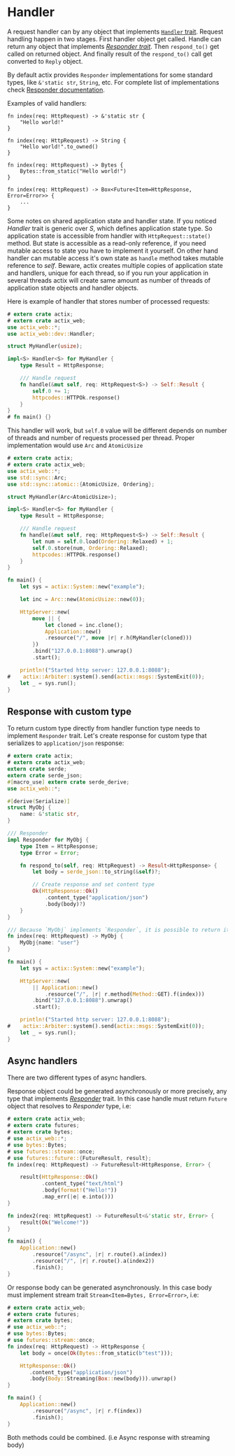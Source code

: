 # Handler

A request handler can by any object that implements
[`Handler` trait](../actix_web/dev/trait.Handler.html#implementors).
Request handling happen in two stages. First handler object get called. 
Handle can return any object that implements 
[*Responder trait*](../actix_web/trait.Responder.html#foreign-impls).
Then `respond_to()` get called on returned object. And finally
result of the `respond_to()` call get converted to `Reply` object.

By default actix provides `Responder` implementations for some standard types, 
like `&'static str`, `String`, etc.
For complete list of implementations check 
[Responder documentation](../actix_web/trait.Responder.html#foreign-impls).

Examples of valid handlers:

```rust,ignore
fn index(req: HttpRequest) -> &'static str {
    "Hello world!"
}
```

```rust,ignore
fn index(req: HttpRequest) -> String {
    "Hello world!".to_owned()
}
```

```rust,ignore
fn index(req: HttpRequest) -> Bytes {
    Bytes::from_static("Hello world!")
}
```

```rust,ignore
fn index(req: HttpRequest) -> Box<Future<Item=HttpResponse, Error=Error>> {
    ...
}
```

Some notes on shared application state and handler state. If you noticed
*Handler* trait is generic over *S*, which defines application state type. So
application state is accessible from handler with `HttpRequest::state()` method. 
But state is accessible as a read-only reference, if you need mutable access to state
you have to implement it yourself. On other hand handler can mutable access it's own state
as `handle` method takes mutable reference to *self*. Beware, actix creates multiple copies
of application state and handlers, unique for each thread, so if you run your
application in several threads actix will create same amount as number of threads 
of application state objects and handler objects.

Here is example of handler that stores number of processed requests:

```rust
# extern crate actix;
# extern crate actix_web;
use actix_web::*;
use actix_web::dev::Handler;

struct MyHandler(usize);

impl<S> Handler<S> for MyHandler {
    type Result = HttpResponse;

    /// Handle request
    fn handle(&mut self, req: HttpRequest<S>) -> Self::Result {
        self.0 += 1;
        httpcodes::HTTPOk.response()
    }
}
# fn main() {}
```

This handler will work, but `self.0` value will be different depends on number of threads and
number of requests processed per thread. Proper implementation would use `Arc` and `AtomicUsize`

```rust
# extern crate actix;
# extern crate actix_web;
use actix_web::*;
use std::sync::Arc;
use std::sync::atomic::{AtomicUsize, Ordering};

struct MyHandler(Arc<AtomicUsize>);

impl<S> Handler<S> for MyHandler {
    type Result = HttpResponse;

    /// Handle request
    fn handle(&mut self, req: HttpRequest<S>) -> Self::Result {
        let num = self.0.load(Ordering::Relaxed) + 1;
        self.0.store(num, Ordering::Relaxed);
        httpcodes::HTTPOk.response()
    }
}

fn main() {
    let sys = actix::System::new("example");

    let inc = Arc::new(AtomicUsize::new(0));

    HttpServer::new(
        move || { 
            let cloned = inc.clone();
            Application::new()
            .resource("/", move |r| r.h(MyHandler(cloned)))
        })
        .bind("127.0.0.1:8088").unwrap()
        .start();

    println!("Started http server: 127.0.0.1:8088");
#    actix::Arbiter::system().send(actix::msgs::SystemExit(0));
    let _ = sys.run();
}
```

## Response with custom type

To return custom type directly from handler function type needs to implement `Responder` trait.
Let's create response for custom type that serializes to `application/json` response:

```rust
# extern crate actix;
# extern crate actix_web;
extern crate serde;
extern crate serde_json;
#[macro_use] extern crate serde_derive;
use actix_web::*;

#[derive(Serialize)]
struct MyObj {
    name: &'static str,
}

/// Responder
impl Responder for MyObj {
    type Item = HttpResponse;
    type Error = Error;

    fn respond_to(self, req: HttpRequest) -> Result<HttpResponse> {
        let body = serde_json::to_string(&self)?;

        // Create response and set content type
        Ok(HttpResponse::Ok()
            .content_type("application/json")
            .body(body)?)
    }
}

/// Because `MyObj` implements `Responder`, it is possible to return it directly
fn index(req: HttpRequest) -> MyObj {
    MyObj{name: "user"}
}

fn main() {
    let sys = actix::System::new("example");

    HttpServer::new(
        || Application::new()
            .resource("/", |r| r.method(Method::GET).f(index)))
        .bind("127.0.0.1:8088").unwrap()
        .start();

    println!("Started http server: 127.0.0.1:8088");
#    actix::Arbiter::system().send(actix::msgs::SystemExit(0));
    let _ = sys.run();
}
```

## Async handlers

There are two different types of async handlers. 

Response object could be generated asynchronously or more precisely, any type
that implements [*Responder*](../actix_web/trait.Responder.html) trait. In this case handle must
return `Future` object that resolves to *Responder* type, i.e:

```rust
# extern crate actix_web;
# extern crate futures;
# extern crate bytes;
# use actix_web::*;
# use bytes::Bytes;
# use futures::stream::once;
# use futures::future::{FutureResult, result};
fn index(req: HttpRequest) -> FutureResult<HttpResponse, Error> {

    result(HttpResponse::Ok()
           .content_type("text/html")
           .body(format!("Hello!"))
           .map_err(|e| e.into()))
}

fn index2(req: HttpRequest) -> FutureResult<&'static str, Error> {
    result(Ok("Welcome!"))
}

fn main() {
    Application::new()
        .resource("/async", |r| r.route().a(index))
        .resource("/", |r| r.route().a(index2))
        .finish();
}
```

Or response body can be generated asynchronously. In this case body
must implement stream trait `Stream<Item=Bytes, Error=Error>`, i.e:

```rust
# extern crate actix_web;
# extern crate futures;
# extern crate bytes;
# use actix_web::*;
# use bytes::Bytes;
# use futures::stream::once;
fn index(req: HttpRequest) -> HttpResponse {
    let body = once(Ok(Bytes::from_static(b"test")));

    HttpResponse::Ok()
       .content_type("application/json")
       .body(Body::Streaming(Box::new(body))).unwrap()
}

fn main() {
    Application::new()
        .resource("/async", |r| r.f(index))
        .finish();
}
```

Both methods could be combined. (i.e Async response with streaming body)
